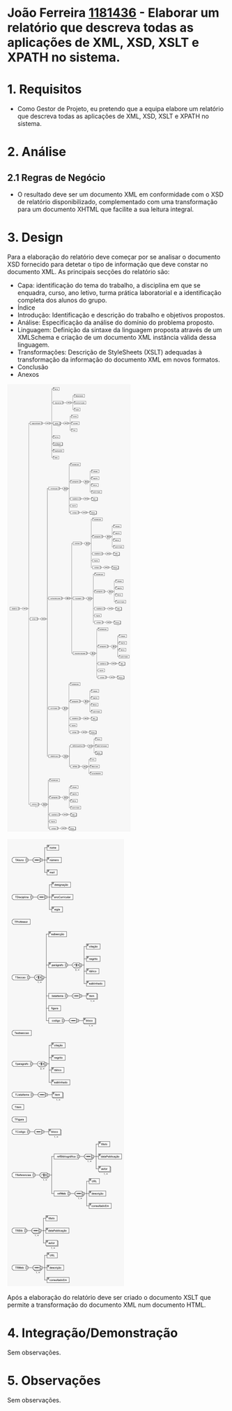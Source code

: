 **João Ferreira [1181436](../)** - Elaborar um relatório que descreva todas as aplicações de XML, XSD, XSLT e XPATH no sistema.
=======================================


# 1. Requisitos

- Como Gestor de Projeto, eu pretendo que a equipa elabore um relatório que descreva todas as aplicações de XML, XSD, XSLT e XPATH no sistema.

# 2. Análise

## 2.1 Regras de Negócio

- O resultado deve ser um documento XML em conformidade com o XSD de relatório disponibilizado, complementado com uma transformação para um documento XHTML que facilite a sua leitura integral.

# 3. Design

Para a elaboração do relatório deve começar por se analisar o documento XSD fornecido para detetar o tipo de informação que deve constar no documento XML.
As principais secções do relatório são:
  - Capa: identificação do tema do trabalho, a disciplina em que se enquadra, curso, ano letivo, turma prática laboratorial e a identificação completa dos alunos do grupo.
  - Índice
  - Introdução: Identificação e descrição do trabalho e objetivos propostos.
  - Análise:  Especificação da análise do domínio do problema proposto.
  - Linguagem: Definição da sintaxe da linguagem proposta através de um XMLSchema e criação de um documento XML instância válida dessa linguagem.
  - Transformações: Descrição de StyleSheets (XSLT) adequadas à transformação da informação do documento XML em novos formatos.
  - Conclusão
  - Anexos

![1017_1.jpeg](1017_1.jpeg)

![1017_2.jpeg](1017_2.jpeg)

Após a elaboração do relatório deve ser criado o documento XSLT que permite a transformação do documento XML num documento HTML.

# 4. Integração/Demonstração

Sem observações.

# 5. Observações

Sem observações.

